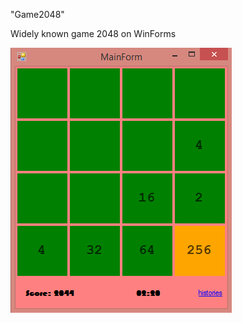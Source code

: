 "Game2048" 

Widely known game 2048 on WinForms

<img src="https://github.com/chamskra66er/2048/blob/master/Game2048Form/Resources/main.png?raw=true" />